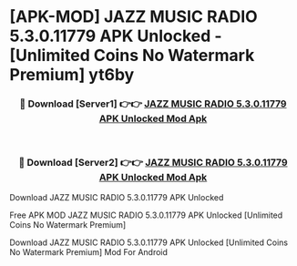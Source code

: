 # [APK-MOD] JAZZ MUSIC RADIO 5.3.0.11779 APK Unlocked - [Unlimited Coins No Watermark Premium] yt6by



<div align="center">
<h3>🔴 Download [Server1] 👉👉 <a href="https://momento.my/?title=JAZZ_MUSIC_RADIO_5.3.0.11779_APK_Unlocked">JAZZ MUSIC RADIO 5.3.0.11779 APK Unlocked Mod Apk</a></h3><br>

<h3>🔴 Download [Server2] 👉👉 <a href="https://momento.my/?title=JAZZ_MUSIC_RADIO_5.3.0.11779_APK_Unlocked">JAZZ MUSIC RADIO 5.3.0.11779 APK Unlocked Mod Apk</a></h3>
</div>



Download JAZZ MUSIC RADIO 5.3.0.11779 APK Unlocked 

Free APK MOD JAZZ MUSIC RADIO 5.3.0.11779 APK Unlocked [Unlimited Coins No Watermark Premium]

Download JAZZ MUSIC RADIO 5.3.0.11779 APK Unlocked [Unlimited Coins No Watermark Premium] Mod For Android

